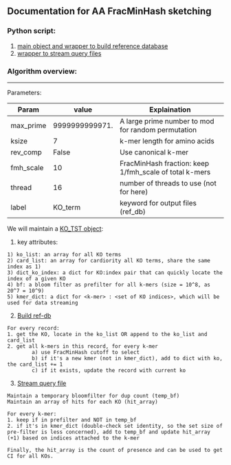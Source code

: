 



## Documentation for AA FracMinHash sketching

### Python script:

1. [main object and wrapper to build reference database](https://github.com/KoslickiLab/CMash_Rust_implementation/blob/main/src/build_merged_TST_from_ref_AA_w_KOs.py)
2. [wrapper to stream query files](https://github.com/KoslickiLab/CMash_Rust_implementation/blob/main/src/import_db_and_stream_query_file.py)



### Algorithm overview:

---

Parameters:

| Param     | value          | Explaination                                           |
| --------- | -------------- | ------------------------------------------------------ |
| max_prime | 9999999999971. | A large prime number to mod for random permutation     |
| ksize     | 7              | k-mer length for amino acids                           |
| rev_comp  | False          | Use canonical k-mer                                    |
| fmh_scale | 10             | FracMinHash fraction: keep 1/fmh_scale of total k-mers |
| thread    | 16             | number of threads to use (not for here)                |
| label     | KO_term        | keyword for output files (ref_db)                      |



We will maintain a [KO_TST object](https://github.com/KoslickiLab/CMash_Rust_implementation/blob/a89244b9d3acd43aee327270ddaf0301e2d94bd2/src/build_merged_TST_from_ref_AA_w_KOs.py#L65):

1. key attributes:

```
1) ko_list: an array for all KO terms
2) card_list: an array for cardiority all KO terms, share the same index as 1)
3) dict_ko_index: a dict for KO:index pair that can quickly locate the index of a given KO
4) bf: a bloom filter as prefilter for all k-mers (size = 10^8, as 20^7 = 10^9)
5) kmer_dict: a dict for <k-mer> : <set of KO indices>, which will be used for data streaming
```



2. [Build ref-db](https://github.com/KoslickiLab/CMash_Rust_implementation/blob/a89244b9d3acd43aee327270ddaf0301e2d94bd2/src/build_merged_TST_from_ref_AA_w_KOs.py#L117)

```
For every record:
1. get the KO, locate in the ko_list OR append to the ko_list and card_list
2. get all k-mers in this record, for every k-mer
		a) use FracMinHash cutoff to select
		b) if it's a new kmer (not in kmer_dict), add to dict with ko, the card_list += 1
		c) if it exists, update the record with current ko
```



3. [Stream query file](https://github.com/KoslickiLab/CMash_Rust_implementation/blob/a89244b9d3acd43aee327270ddaf0301e2d94bd2/src/build_merged_TST_from_ref_AA_w_KOs.py#L196)

```
Maintain a temporary bloomfilter for dup count (temp_bf)
Maintain an array of hits for each KO (hit_array)

For every k-mer:
1. keep if in prefilter and NOT in temp_bf 
2. if it's in kmer_dict (double-check set identity, so the set size of pre-filter is less concerned), add to temp_bf and update hit_array (+1) based on indices attached to the k-mer 

Finally, the hit_array is the count of presence and can be used to get CI for all KOs.
```







